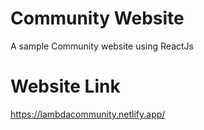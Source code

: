 # Community Website
A sample Community website using ReactJs

# Website Link
https://lambdacommunity.netlify.app/

